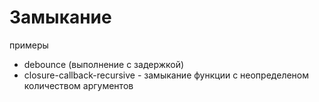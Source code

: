 # Замыкание

примеры
- debounce (выполнение с задержкой)
- closure-callback-recursive - замыкание функции с неопределеном количеством аргументов
